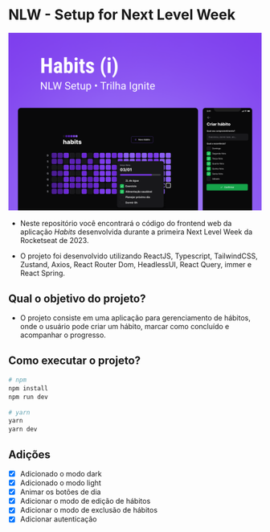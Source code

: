 # NLW - Setup for Next Level Week

![](Cover.png)

- Neste repositório você encontrará o código do frontend web da aplicação _Habits_ desenvolvida durante a primeira Next Level Week da Rocketseat de 2023.

- O projeto foi desenvolvido utilizando ReactJS, Typescript, TailwindCSS, Zustand, Axios, React Router Dom, HeadlessUI, React Query, immer e React Spring.

## Qual o objetivo do projeto?

- O projeto consiste em uma aplicação para gerenciamento de hábitos, onde o usuário pode criar um hábito, marcar como concluído e acompanhar o progresso.

## Como executar o projeto?

```bash
# npm
npm install
npm run dev
```

```bash
# yarn
yarn
yarn dev
```

## Adições

- [x] Adicionado o modo dark
- [x] Adicionado o modo light
- [x] Animar os botões de dia
- [x] Adicionar o modo de edição de hábitos
- [x] Adicionar o modo de exclusão de hábitos
- [x] Adicionar autenticação
